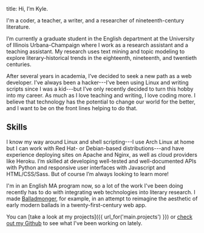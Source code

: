 title: Hi, I’m Kyle.

I'm a coder, a teacher, a writer, and a researcher of nineteenth-century literature.

I’m currently a graduate student in the English department at the University of Illinois Urbana-Champaign where I work as a research assistant and a teaching assistant. My research uses text mining and topic modeling to explore literary-historical trends in the eighteenth, nineteenth, and twentieth centuries.

After several years in academia, I’ve decided to seek a new path as a web developer. I’ve always been a hacker---I’ve been using Linux and writing scripts since I was a kid---but I’ve only recently decided to turn this hobby into my career. As much as I love teaching and writing, I love coding more. I believe that technology has the potential to change our world for the better, and I want to be on the front lines helping to do that.

Skills
------

I know my way around Linux and shell scripting---I use Arch Linux at home but I can work with Red Hat- or Debian-based distributions---and have experience deploying sites on Apache and Nginx, as well as cloud providers like Heroku. I’m skilled at developing well-tested and well-documented APIs with Python and responsive user interfaces with Javascript and HTML/CSS/Sass. But of course I’m always looking to learn more!

I'm in an English MA program now, so a lot of the work I've been doing recently has to do with integrating web technologies into literary research. I made [Balladmonger](http://balladmonger.kylerjohnston.com), for example, in an attempt to reimagine the aesthetic of early modern ballads in a twenty-first-century web app.

You can [take a look at my projects]({{ url_for('main.projects') }}) or [check out my Github](http://github.com/kylerjohnston) to see what I've been working on lately.
